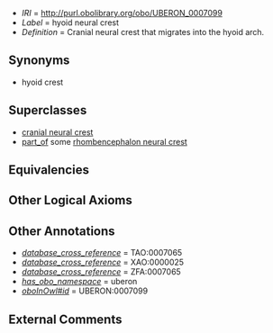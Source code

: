  * *IRI* = http://purl.obolibrary.org/obo/UBERON_0007099
 * *Label* = hyoid neural crest
 * *Definition* = Cranial neural crest that migrates into the hyoid arch.

## Synonyms

 * hyoid crest

## Superclasses

 * [cranial neural crest](../../UBERON/99/UBERON_0003099.md)
 * [part_of](../../BFO/50/BFO_0000050.md) some [rhombencephalon neural crest](../../UBERON/52/UBERON_0003852.md)

## Equivalencies


## Other Logical Axioms


## Other Annotations

 * *[database_cross_reference](../../ef/oboInOwl#hasDbXref.md)* = TAO:0007065
 * *[database_cross_reference](../../ef/oboInOwl#hasDbXref.md)* = XAO:0000025
 * *[database_cross_reference](../../ef/oboInOwl#hasDbXref.md)* = ZFA:0007065
 * *[has_obo_namespace](../../ce/oboInOwl#hasOBONamespace.md)* = uberon
 * *[oboInOwl#id](../../id/oboInOwl#id.md)* = UBERON:0007099

## External Comments

